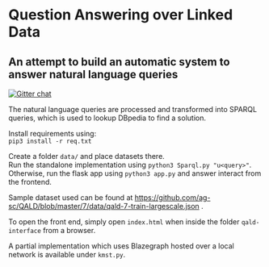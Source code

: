 # Question Answering over Linked Data

## An attempt to build an automatic system to answer natural language queries

[![Gitter chat](https://badges.gitter.im/gitterHQ/gitter.png)](https://gitter.im/QALD/Lobby#)

The natural language queries are processed and transformed into SPARQL queries, which is used to lookup DBpedia to find a solution.

Install requirements using:  
`pip3 install -r req.txt`

Create a folder `data/` and place datasets there.  
Run the standalone implementation using `python3 Sparql.py "u<query>"`.  
Otherwise, run the flask app using `python3 app.py` and answer interact from the frontend.

Sample dataset used can be found at https://github.com/ag-sc/QALD/blob/master/7/data/qald-7-train-largescale.json .

To open the front end, simply open `index.html` when inside the folder `qald-interface` from a browser.

A partial implementation which uses Blazegraph hosted over a local network is available under `kmst.py`.
